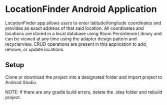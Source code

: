 # LocationFinder Android Application

LocationFinder app allows users to enter latitude/longitude coordinates and provides an exact address of that said location. 
All coordinates and locations are stored in a local database using Room Persistence Library and can be viewed at any time using the adapter design pattern and recyclerview.
CRUD operations are present in this application to add, remove, or update locations.

## Setup

Clone or download the project into a designated folder and import project to Android Studio.

NOTE: If there are any gradle build errors, delete the .idea folder and rebuild project.
